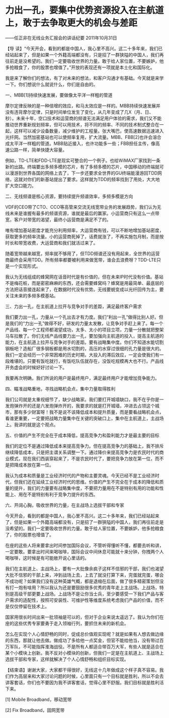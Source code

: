 # 力出一孔，要集中优势资源投入在主航道上，敢于去争取更大的机会与差距

——任正非在无线业务汇报会的讲话纪要 2011年10月31日

【导 读】“今天开会，看到的都是中国人，我心里不高兴。这二十多年来，我们已经站起来了，但是如果一个外籍高端都没有，只是招了一群狭隘的中国人，我们再往前走是没希望的。我们一定要吸收世界的力量。敢于给人家位置，不要嫉妒，他多抢粮食了，你的股票也增值了。”开放的表现还有一项就是本土化和国际化。

我是来了解你们的想法，有了对未来的想法，和客户沟通才有基础。今天就是来学一下。你们想说什么就说什么，你们是自由的。

一、MBB\[1\]持续快速发展，要做像太平洋一样粗的管道

摩尔定律反映的是一种倍增的效应，和马太效应是一样的。MBB持续快速发展并没有违背摩尔定律，只是时间单位发生了变化，从几年变成了几X（月、日、秒）。未来十年，空口技术和运营商的频谱无法满足用户体验的需求，我们又不能推动世界重新规划频率，但可以用技术，将不同的频率、不同的技术制式整合在一起，这样可以减少设备数量，减少维护的工程量。张大嘴巴，使高速数据迅速进入光纤网。当然加密基站也可以使频率复用，扩大流量。MBB、FBB\[2\]也许会溶合成太平洋一样粗的管道。MBB贴近接入，也许功能多一些；FBB担任主传，像高速公路一样，简单快捷大容量。

例如，TD-LTE和FDD-LTE是现实可整合的一个例子。也给WiMAX厂家找到一条新的出路。终端要出多频多模的芯片，有了多频多模的芯片，中国移动的终端就可以漫游到世界各国的网络上去了，下一步还要求全世界的GU终端能漫游回TDD网络，这就对你们的新基站提出了要求。这样就为TDD的频率找到了用处，大大地扩大空口能力。

二、无线频谱是核心资源，要持续提升频谱效率，多频多模是方向

VDF的CEO带了CTO、CCO等高管来交流无线宽带业务的发展趋势，我们认为无线未来是谁握有最多的频谱资源，谁就是最后的赢家。小运营商只有这么一点带宽，客户对带宽的渴望，最终小运营商是满足不了的。

唯有增加基站密度才能充分利用频率，大运营商有钱，可以不断地增加基站密度，获取更多的频率流量。小的运营商死掉了，话费就涨了，不再实施包月制，而是按时长和带宽收费，大运营商和我们就活过来了。

随着宽带越来越宽，频率就不够用了，但TDD频谱还没有用起来，全世界的运营商最终会采用TDD。所有频率都要被利用来做宽带，谁会去浪费呀？TDD-LTE只是一个实现形式。

我认为无线组成的蜂窝网在话音时代是有价值的，但在未来IP时代没有价值。基站不是梅花桩，而是密密麻麻的东西，还会需要蜂窝吗？蜂窝是用最简单、最底层的方法把话音接连起来了，在数据时代没有优势。无线要蜕变成以光纤回传为主，要关注未来的多频多模基站。

三、力出一孔，在主航道上拉开与竞争对手的差距，满足最终客户需求

我们要力出一孔，力量从一个孔出去才有力度。我们“利出一孔”做得比别人好。但是我们的“力出一孔”做得不好，研发的力量太发散，让竞争对手赶上来了。每一个产品线、每一个工程师都渴望成功，太多、太小的项目立项，力量一分散就把整架马车拉散了。你们无线产品线要力出一孔，要加强向主航道的投入，提高主航道的能力，在主航道上拉开与竞争对手的差距。要有战略集中度。你们不知道水能切割钢板吧？造船厂很多钢板都是用水切割的，高压的水穿过很细的孔力量是很大的。我们一定会经历一个非常困难的历史时期，大投入的滞后效应，一定会使我们有一段难堪的。只要有饭吃就行，有饭吃队伍就存在，没饭吃规模再大也不行。产品线开务虚会的时候好好讨论一下。

我要再次明确，我们所说的用户是最终用户，满足最终用户才能增加竞争能力。

四、瞄准战略重地，寻找战略机会点，集中力量取得胜利

我们公司就是太重视细节了，缺少战略家。我们要打开城墙缺口，我不在乎你是一发炮弹炸开的还是六发炮弹炸开的，我要求的就是打开城墙，冲进去占领这个城市，那有多少财富呀！我不是说不该降低成本和提升质量，而是要看战略机会点，看谁更重要，一定要把战略力量集中在关键的突破口上，集中在主航道上，主战场上。我讲的就是这个观点。

五、价值的产生不完全在于成本降低，提高竞争力和盈利能力才是最主要的目标

我们的定位不是通过降低成本来提高竞争力。但在提高竞争力的基础上，我不排斥继续降低成本，只是把主谓关系调整一下。通过降价来提高竞争力是农民时代的商业模式，现在我们西装穿起来了，不是农民时代了，要把竞争力放在第一位，而不是把降成本放在第一位。

我认为成本和质量是工业经济时代的产物和主要灵魂。今天已经不是工业经济时代，但我们还在延续工业经济时代的思维。价值的产生不完全在于成本的降低和质量的提升，我们的力量要有战略集中度，不要把力量用在不是特别有用的功能和性能上、用在不是特别有利于竞争力提升的东西。

六、开阔心胸，吸收世界的力量，在主战场上选拔干部和专家

今天开会，看到的都是中国人，我心里不高兴。这二十多年来，我们已经站起来了，但是如果一个外籍高端都没有，只是招了一群狭隘的中国人，我们再往前走是没希望的。我们一定要吸收世界的力量。敢于给人家位置，不要嫉妒，他多抢粮食了，你的股票也增值了。

在座的这些人将来要拿出时间参加国际会议，不管听得懂听不懂，都要去听和讲，一定要敢。要拿出时间来喝咖啡，国际会议中间休息可能就十来分钟，你拽两个人喝咖啡，这时候是有可能敞开说心里话的。

我们在主航道上、主战场上，要有一大批像余疯子这样不信邪的干部，我们也渴望大批不信邪的干部上来，冲到战场上去，上去了就没打算下来，完蛋就完蛋，哪会不成功呢？如果我们没有这种英雄气概，都是退缩在后面，做了很多精密策划但没有打一炮有啥用？所以我认为还是要鼓励很多优秀的青年走上主战场。上战场，特别是高级干部更要上战场。上战场不是让你当士兵，至少要感受一下我们产品与客户需求的适配性，按照可安装性、可维护性等维度系统考虑我们产品的价值，而不是仅仅停留在技术上。

国家用很长时间出来一批领袖是可以的，但对于企业来说太遥远了。我认为你们在座的这些优秀专家要勇于走入领袖行列，要抓住未来的新机会。

怎么在实现个人心情舒畅的同时，促成总价值观实现呢？就是如果有人想去做边缘的东西，那就让他去做。做成功了多给他一点奖金，但官不能给他当，没有带过百万军队，不可能指挥淮海战役。不是所有人都适合带百万大军，有些人就是适合在某个小模块上创新。我不反对小模块的创新，但我们一定是在主航道上、主战场上选拔干部和专家，这样就解决了个人心情舒畅和组织目标实现。

【结束语】谢谢大家，大家都干得很好，无线这十几年做成这个样子真不容易。我们作为高层来和大家讨论问题的时候，心里面只有一个目标就是胜利，所以不会去讲客套话，你们也不要因为我不讲客套话，觉得心里不舒服。我们目标就是胜利活下来。

\[1\] Mobile Broadband，移动宽带

\[2\] Fix Broadband，固网宽带

